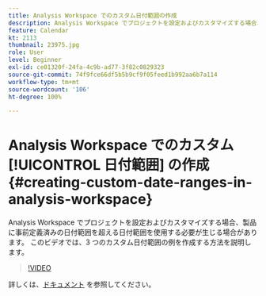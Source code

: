 ```yaml
---
title: Analysis Workspace でのカスタム日付範囲の作成
description: Analysis Workspace でプロジェクトを設定およびカスタマイズする場合、製品に事前定義済みの日付範囲を超える日付範囲を使用する必要が生じる場合があります。 このビデオでは、3 つのカスタム日付範囲の例を作成する方法を説明します。
feature: Calendar
kt: 2113
thumbnail: 23975.jpg
role: User
level: Beginner
exl-id: ce01320f-24fa-4c9b-ad77-3f82c0829323
source-git-commit: 74f9fce66df5b5b9cf9f05feed1b992aa6b7a114
workflow-type: tm+mt
source-wordcount: '106'
ht-degree: 100%

---
```


# Analysis Workspace でのカスタム [!UICONTROL 日付範囲] の作成 {#creating-custom-date-ranges-in-analysis-workspace}

Analysis Workspace でプロジェクトを設定およびカスタマイズする場合、製品に事前定義済みの日付範囲を超える日付範囲を使用する必要が生じる場合があります。 このビデオでは、3 つのカスタム日付範囲の例を作成する方法を説明します。

>[!VIDEO](https://video.tv.adobe.com/v/23975/?quality=12&learn=on)

詳しくは、[ドキュメント](https://experienceleague.adobe.com/docs/analytics/analyze/analysis-workspace/components/calendar-date-ranges/custom-date-ranges.html?lang=ja) を参照してください。
